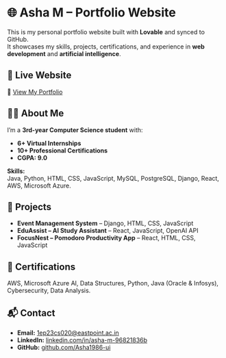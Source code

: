 # 🌐 Asha M – Portfolio Website

This is my personal portfolio website built with **Lovable** and synced to GitHub.  
It showcases my skills, projects, certifications, and experience in **web development** and **artificial intelligence**.

## 🚀 Live Website
🔗 [View My Portfolio](https://asha-visions-code.lovable.app)

## 🧑‍💻 About Me
I’m a **3rd-year Computer Science student** with:
- **6+ Virtual Internships**
- **10+ Professional Certifications**
- **CGPA: 9.0**

**Skills:**  
Java, Python, HTML, CSS, JavaScript, MySQL, PostgreSQL, Django, React, AWS, Microsoft Azure.

## 📂 Projects
- **Event Management System** – Django, HTML, CSS, JavaScript  
- **EduAssist – AI Study Assistant** – React, JavaScript, OpenAI API  
- **FocusNest – Pomodoro Productivity App** – React, HTML, CSS, JavaScript  

## 📜 Certifications
AWS, Microsoft Azure AI, Data Structures, Python, Java (Oracle & Infosys), Cybersecurity, Data Analysis.

## 📬 Contact
- **Email:** 1ep23cs020@eastpoint.ac.in  
- **LinkedIn:** [linkedin.com/in/asha-m-96821836b](https://www.linkedin.com/in/asha-m-96821836b)  
- **GitHub:** [github.com/Asha1986-ui](https://github.com/Asha1986-ui)
